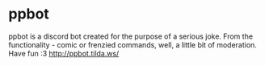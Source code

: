 # ppbot
ppbot is a discord bot created for the purpose of a serious joke. From the functionality - comic or frenzied commands, well, a little bit of moderation. Have fun :3 http://ppbot.tilda.ws/
